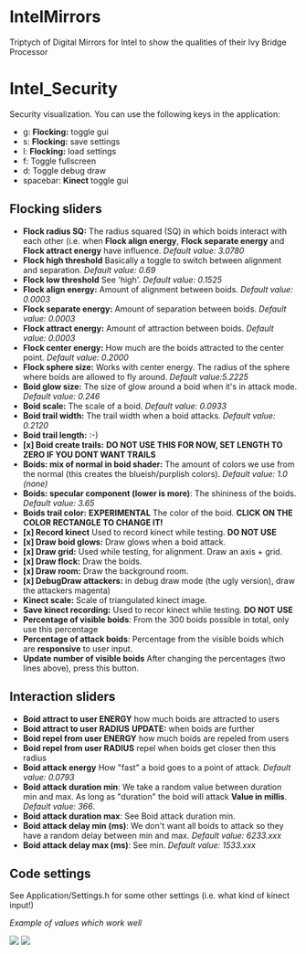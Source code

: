 IntelMirrors
============

Triptych of Digital Mirrors for Intel to show the qualities of their Ivy Bridge Processor


Intel_Security
==============
Security visualization. You can use the following keys in the application:

 - g: **Flocking:** toggle gui
 - s: **Flocking:** save settings
 - l: **Flocking:** load settings
 - f: Toggle fullscreen
 - d: Toggle debug draw
 - spacebar: **Kinect** toggle gui 
 
 ## Flocking sliders
 
  - **Flock radius SQ:** The radius squared (SQ) in which boids interact with
    each other (i.e. when **Flock align energy**, **Flock separate energy** and 
    **Flock attract energy** have influence. *Default value: 3.0780*
  - **Flock high threshold** Basically a toggle to switch between alignment and
     separation. *Default value: 0.69*
  - **Flock low threshold** See 'high'. *Default value: 0.1525*
  - **Flock align energy:** Amount of alignment between boids. *Default value: 0.0003*
  - **Flock separate energy:** Amount of separation between boids. *Default value: 0.0003*
  - **Flock attract energy:** Amount of attraction between boids. *Default value: 0.0003*
  - **Flock center energy:** How much are the boids attracted to the center point. *Default value: 0.2000*
  - **Flock sphere size:** Works with center energy. The radius of the sphere where boids are allowed to fly around. *Default value:5.2225*
  - **Boid glow size:** The size of glow around a boid when it's in attack mode. *Default value: 0.246*
  - **Boid scale:** The scale of a boid. *Default value: 0.0933*
  - **Boid trail width:** The trail width when a boid attacks. *Default value: 0.2120*
  - **Boid trail length:** :-) 
  - **[x] Boid create trails:** **DO NOT USE THIS FOR NOW, SET LENGTH TO ZERO IF YOU DONT WANT TRAILS**
  - **Boids: mix of normal in boid shader:** The amount of colors we use from the normal (this creates the blueish/purplish colors). *Default value: 1.0 (none)*
  - **Boids: specular component (lower is more)**: The shininess of the boids. *Default value: 3.65*
  - **Boids trail color:** **EXPERIMENTAL** The color of the boid. **CLICK ON THE COLOR RECTANGLE TO CHANGE IT!**
  - **[x] Record kinect** Used to record kinect while testing. **DO NOT USE**
  - **[x] Draw boid glows:** Draw glows when a boid attack.
  - **[x] Draw grid:** Used while testing, for alignment. Draw an axis + grid.
  - **[x] Draw flock:** Draw the boids.
  - **[x] Draw room:** Draw the background room.
  - **[x] DebugDraw attackers:** in debug draw mode (the ugly version), draw the attackers magenta)
  - **Kinect scale:** Scale of triangulated kinect image.
  - **Save kinect recording:** Used to recor kinect while testing. **DO NOT USE**
  - **Percentage of visible boids**: From the 300 boids possible in total, only use this percentage
  - **Percentage of attack boids**: Percentage from the visible boids which are **responsive** to user input.
  - **Update number of visible boids** After changing the percentages (two lines above), press this button.
  
 ## Interaction sliders
  - **Boid attract to user ENERGY** how much boids are attracted to users
  - **Boid attract to user RADIUS** **UPDATE:** when boids are further  
  - **Boid repel from user ENERGY** how much boids are repeled from users
  - **Boid repel from user RADIUS** repel when boids get closer then this radius 
  - **Boid attack energy** How "fast" a boid goes to a point of attack. *Default value: 0.0793*
  - **Boid attack duration min**:  We take a random value between duration min and max. As long as "duration" the boid will attack **Value in millis**. *Default value: 366*.
  - **Boid attack duration max**: See Boid attack duration min.
  - **Boid attack delay min (ms)**: We don't want all boids to attack so they have a random delay between min and max. *Default value: 6233.xxx*
  - **Boid attack delay max (ms)**: See min. *Default value: 1533.xxx*
  
  
  ## Code settings
  See Application/Settings.h for some other settings (i.e. what kind of kinect input!)
  
  
  
  
  
  
 *Example of values which work well*
 
 <img src="http://upload.roxlu.com/server/php/files/Screen%20shot%202012-07-10%20at%2011.20.21%20AM.png">
 <img src="http://upload.roxlu.com/server/php/files/Screen%20shot%202012-07-10%20at%205.20.42%20PM.png">
 